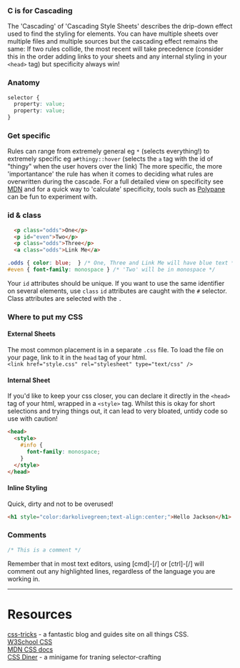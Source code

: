 ### C is for Cascading
The 'Cascading' of 'Cascading Style Sheets' describes the drip-down effect used to find the styling for elements. You can have multiple sheets over multiple files and multiple sources but the cascading effect remains the same: If two rules collide, the most recent will take precedence (consider this in the order adding links to your sheets and any internal styling in your `<head>` tag) but specificity always win!

### Anatomy
```css
selector {
  property: value;
  property: value;
}
```

### Get specific
Rules can range from extremely general eg `*` (selects everything!) to extremely specific eg `a#thingy::hover` (selects the `a` tag with the id of "thingy" when the user hovers over the link)
The more specific, the more 'importantance' the rule has when it comes to deciding what rules are overwritten during the cascade.
For a full detailed view on specificity see [MDN](https://developer.mozilla.org/en-US/docs/Web/CSS/Specificity) and for a quick way to 'calculate' specificity, tools such as [Polypane](https://polypane.app/css-specificity-calculator/) can be fun to experiment with.

### id & class
```html
  <p class="odds">One</p>
  <p id="even">Two</p>
  <p class="odds">Three</p>
  <a class="odds">Link Me</a>
```
```css
.odds { color: blue;  } /* One, Three and Link Me will have blue text */
#even { font-family: monospace } /* 'Two' will be in monospace */
```
Your `id` attributes should be unique. If you want to use the same identifier on several elements, use `class`
`id` attributes are caught with the `#` selector. Class attributes are selected with the `.`

### Where to put my CSS
#### External Sheets
The most common placement is in a separate `.css` file. To load the file on your page, link to it in the `head` tag of your html. \
`<link href="style.css" rel="stylesheet" type="text/css" />`

#### Internal Sheet
If you'd like to keep your css closer, you can declare it directly in the `<head>` tag of your html, wrapped in a `<style>` tag. Whilst this is okay for short selections and trying things out, it can lead to very bloated, untidy code so use with caution!
```html
<head>
  <style>
    #info {
      font-family: monospace;
    }
  </style>
</head>
```

#### Inline Styling
Quick, dirty and not to be overused!
```html
<h1 style="color:darkolivegreen;text-align:center;">Hello Jackson</h1>
```

### Comments
```css
/* This is a comment */
```
Remember that in most text editors, using [cmd]-[/] or [ctrl]-[/] will comment out any highlighted lines, regardless of the language you are working in.

***

# Resources
[css-tricks](https://css-tricks.com/) - a fantastic blog and guides site on all things CSS.\
[W3School CSS](https://www.w3schools.com/css/default.asp)\
[MDN CSS docs](https://developer.mozilla.org/en-US/docs/Web/CSS)\
[CSS Diner](https://flukeout.github.io/) - a minigame for traning selector-crafting
